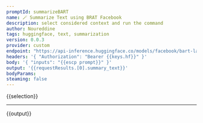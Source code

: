 ```yaml
---
promptId: summarizeBART 
name: 🪄 Summarize Text using BRAT Facebook
description: select considered context and run the command 
author: Noureddine
tags: huggingface, text, summarization
version: 0.0.3
provider: custom
endpoint: "https://api-inference.huggingface.co/models/facebook/bart-large-cnn"
headers: '{ "Authorization": "Bearer {{keys.hf}}" }'
body: '{ "inputs": "{{escp prompt}}" }'
output: '{{requestResults.[0].summary_text}}'
bodyParams:
steaming: false
---
```

{{selection}}
***
{{output}}